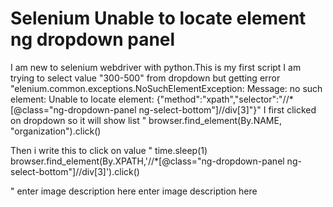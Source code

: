 
# Selenium Unable to locate element ng dropdown panel

I am new to selenium webdriver with python.This is my first script
I am trying to select value "300-500" from dropdown but getting error "elenium.common.exceptions.NoSuchElementException: Message: no such element: Unable to locate element: {"method":"xpath","selector":"//*[@class="ng-dropdown-panel ng-select-bottom"]//div[3]"}"
I first clicked on dropdown so it will show list "
browser.find_element(By.NAME, "organization").click()

Then i write this to click on value "
time.sleep(1)
browser.find_element(By.XPATH,'//*[@class="ng-dropdown-panel ng-select-bottom"]//div[3]').click()

"
enter image description here
enter image description here

        